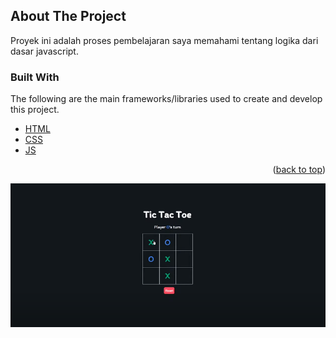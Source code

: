 <!-- ABOUT THE PROJECT -->
## About The Project

Proyek ini adalah proses pembelajaran saya memahami tentang logika dari dasar javascript.


### Built With

The following are the main frameworks/libraries used to create and develop this project.

* [HTML](https://www.w3schools.com/html/)
* [CSS](https://www.w3schools.com/css/)
* [JS](https://www.w3schools.com/js/)

<p align="right">(<a href="#top">back to top</a>)</p>

![](/Screenshot.png)
